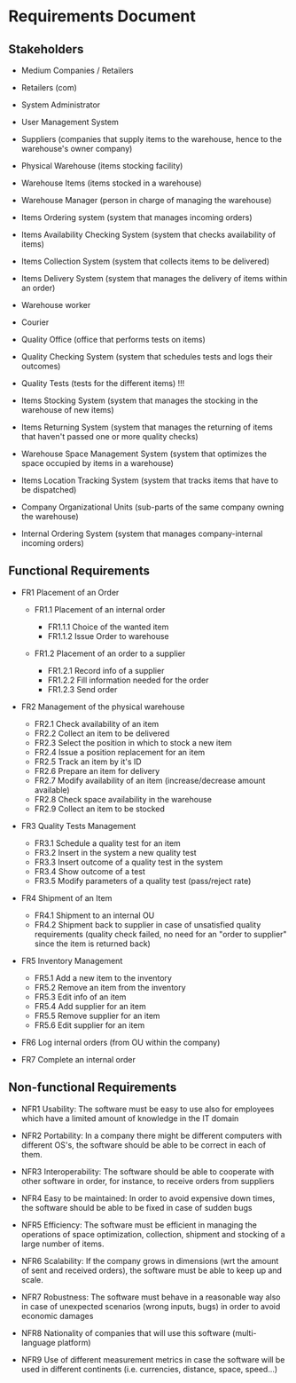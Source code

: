 # Requirements Document

## Stakeholders
- Medium Companies / Retailers
   
-  Retailers (com)

- System Administrator

- User Management System
  
- Suppliers (companies that supply items to the warehouse, hence to the warehouse's owner company)
  
- Physical Warehouse (items stocking facility)
  
- Warehouse Items (items stocked in a warehouse)
  
- Warehouse Manager (person in charge of managing the warehouse)
  
- Items Ordering system (system that manages incoming orders)
  
- Items Availability Checking System (system that checks availability of items)
  
- Items Collection System (system that collects items to be delivered)
  
- Items Delivery System (system that manages the delivery of items within an order)

- Warehouse worker

- Courier
  
- Quality Office (office that performs tests on items)
  
- Quality Checking System (system that schedules tests and logs their outcomes)
  
- Quality Tests (tests for the different items)     !!!
  
- Items Stocking System (system that manages the stocking in the warehouse of new items)
  
- Items Returning System (system that manages the returning of items that haven't passed one or more quality checks)
  
- Warehouse Space Management System (system that optimizes the space occupied by items in a warehouse)
  
- Items Location Tracking System (system that tracks items that have to be dispatched)
  
- Company Organizational Units (sub-parts of the same company owning the warehouse)
  
- Internal Ordering System (system that manages company-internal incoming orders)


## Functional Requirements

- FR1 Placement of an Order 
  - FR1.1 Placement of an internal order
    - FR1.1.1 Choice of the wanted item
    - FR1.1.2 Issue Order to warehouse

  - FR1.2 Placement of an order to a supplier
    - FR1.2.1 Record info of a supplier
    - FR1.2.2 Fill information needed for the order
    - FR1.2.3 Send order
  
- FR2 Management of the physical warehouse
  - FR2.1 Check availability of an item
  - FR2.2 Collect an item to be delivered
  - FR2.3 Select the position in which to stock a new item
  - FR2.4 Issue a position replacement for an item
  - FR2.5 Track an item by it's ID
  - FR2.6 Prepare an item for delivery
  - FR2.7 Modify availability of an item (increase/decrease amount available)
  - FR2.8 Check space availability in the warehouse
  - FR2.9 Collect an item to be stocked
  
- FR3 Quality Tests Management
  - FR3.1 Schedule a quality test for an item
  - FR3.2 Insert in the system a new quality test
  - FR3.3 Insert outcome of a quality test in the system
  - FR3.4 Show outcome of a test
  - FR3.5 Modify parameters of a quality test (pass/reject rate)
  
- FR4 Shipment of an Item
  - FR4.1 Shipment to an internal OU
  - FR4.2 Shipment back to supplier in case of unsatisfied quality requirements (quality check failed, no need for an "order to supplier" since the item is returned back)
  
- FR5 Inventory Management
  - FR5.1 Add a new item to the inventory
  - FR5.2 Remove an item from the inventory
  - FR5.3 Edit info of an item 
  - FR5.4 Add supplier for an item
  - FR5.5 Remove supplier for an item
  - FR5.6 Edit supplier for an item

- FR6 Log internal orders (from OU within the company)
- FR7 Complete an internal order


## Non-functional Requirements

- NFR1 Usability: The software must be easy to use also for employees which have a limited amount of knowledge in the IT domain
  
- NFR2 Portability: In a company there might be different computers with different OS's, the software should be able to be correct in each of them.

- NFR3 Interoperability: The software should be able to cooperate with other software in order, for instance, to receive orders from suppliers

- NFR4 Easy to be maintained: In order to avoid expensive down times, the software should be able to be fixed in case of sudden bugs

- NFR5 Efficiency: The software must be efficient in managing the operations of space optimization, collection, shipment and stocking of a large number of items.

- NFR6 Scalability: If the company grows in dimensions (wrt the amount of sent and received orders), the software must be able to keep up and scale.

- NFR7 Robustness: The software must behave in a reasonable way also in case of unexpected scenarios (wrong inputs, bugs) in order to avoid economic damages 

- NFR8 Nationality of companies that will use this software (multi-language platform)

- NFR9 Use of different measurement metrics in case the software will be used in different continents (i.e. currencies, distance, space, speed...)

